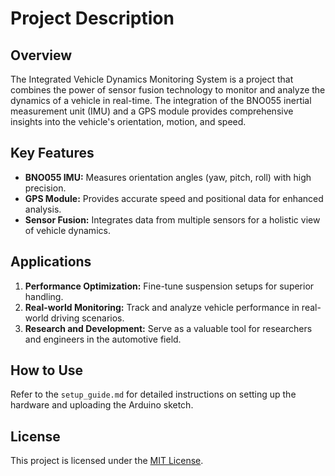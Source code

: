 # Project Description

## Overview

The Integrated Vehicle Dynamics Monitoring System is a project that combines the power of sensor fusion technology to monitor and analyze the dynamics of a vehicle in real-time. The integration of the BNO055 inertial measurement unit (IMU) and a GPS module provides comprehensive insights into the vehicle's orientation, motion, and speed.

## Key Features

- **BNO055 IMU:** Measures orientation angles (yaw, pitch, roll) with high precision.
- **GPS Module:** Provides accurate speed and positional data for enhanced analysis.
- **Sensor Fusion:** Integrates data from multiple sensors for a holistic view of vehicle dynamics.

## Applications

1. **Performance Optimization:** Fine-tune suspension setups for superior handling.
2. **Real-world Monitoring:** Track and analyze vehicle performance in real-world driving scenarios.
3. **Research and Development:** Serve as a valuable tool for researchers and engineers in the automotive field.

## How to Use

Refer to the `setup_guide.md` for detailed instructions on setting up the hardware and uploading the Arduino sketch.

## License

This project is licensed under the [MIT License](LICENSE.txt).
